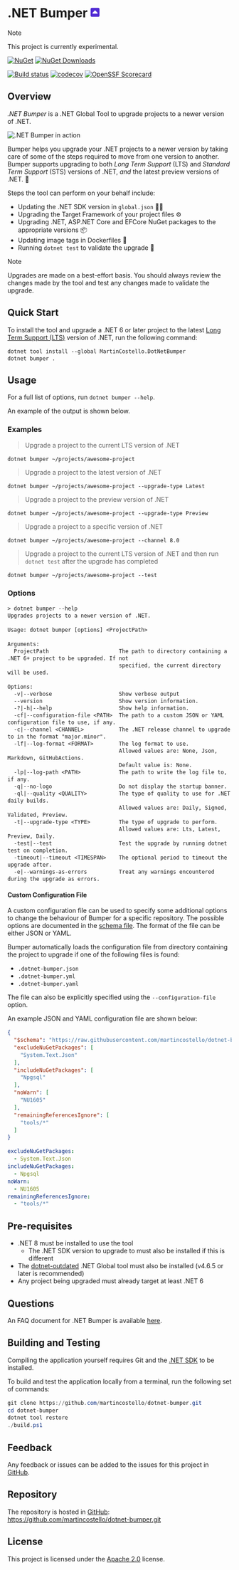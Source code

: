 
<!-- markdownlint-disable MD033 -->
<!-- markdownlint-disable MD045 -->
<h1>.NET Bumper <img src="logo.png" width="20" aria-hidden="true" /></h1>
<!-- markdownlint-enable MD033 -->
<!-- markdownlint-enable MD045 -->

> [!NOTE]
> This project is currently experimental.

[![NuGet][package-badge-version]][package-download]
[![NuGet Downloads][package-badge-downloads]][package-download]

[![Build status][build-badge]][build-status]
[![codecov][coverage-badge]][coverage-report]
[![OpenSSF Scorecard][scorecard-badge]][scorecard-report]

## Overview

_.NET Bumper_ is a .NET Global Tool to upgrade projects to a newer version of .NET.

![.NET Bumper in action][demo]

Bumper helps you upgrade your .NET projects to a newer version by taking
care of some of the steps required to move from one version to another. Bumper supports
upgrading to both _Long Term Support_ (LTS) and _Standard Term Support_ (STS) versions
of .NET, _and_ the latest preview versions of .NET. 🚀

Steps the tool can perform on your behalf include:

- Updating the .NET SDK version in `global.json` 🧑‍💻
- Upgrading the Target Framework of your project files ⚙️
- Upgrading .NET, ASP.NET Core and EFCore NuGet packages to the appropriate versions 📦
- Updating image tags in Dockerfiles 🐳
- Running `dotnet test` to validate the upgrade 🧪

> [!NOTE]
> Upgrades are made on a best-effort basis. You should always review the
> changes made by the tool and test any changes made to validate the upgrade.

## Quick Start

To install the tool and upgrade a .NET 6 or later project to the latest
[Long Term Support (LTS)][lts] version of .NET, run the following command:

```console
dotnet tool install --global MartinCostello.DotNetBumper
dotnet bumper .
```

## Usage

For a full list of options, run `dotnet bumper --help`.

An example of the output is shown below.

### Examples

> Upgrade a project to the current LTS version of .NET

```console
dotnet bumper ~/projects/awesome-project
```

> Upgrade a project to the latest version of .NET

```console
dotnet bumper ~/projects/awesome-project --upgrade-type Latest
```

> Upgrade a project to the preview version of .NET

```console
dotnet bumper ~/projects/awesome-project --upgrade-type Preview
```

> Upgrade a project to a specific version of .NET

```console
dotnet bumper ~/projects/awesome-project --channel 8.0
```

> Upgrade a project to the current LTS version of .NET and
> then run `dotnet test` after the upgrade has completed

```console
dotnet bumper ~/projects/awesome-project --test
```

### Options

```console
> dotnet bumper --help
Upgrades projects to a newer version of .NET.

Usage: dotnet bumper [options] <ProjectPath>

Arguments:
  ProjectPath                      The path to directory containing a .NET 6+ project to be upgraded. If not
                                   specified, the current directory will be used.

Options:
  -v|--verbose                     Show verbose output
  --version                        Show version information.
  -?|-h|--help                     Show help information.
  -cf|--configuration-file <PATH>  The path to a custom JSON or YAML configuration file to use, if any.
  -c|--channel <CHANNEL>           The .NET release channel to upgrade to in the format "major.minor".
  -lf|--log-format <FORMAT>        The log format to use.
                                   Allowed values are: None, Json, Markdown, GitHubActions.
                                   Default value is: None.
  -lp|--log-path <PATH>            The path to write the log file to, if any.
  -q|--no-logo                     Do not display the startup banner.
  -ql|--quality <QUALITY>          The type of quality to use for .NET daily builds.
                                   Allowed values are: Daily, Signed, Validated, Preview.
  -t|--upgrade-type <TYPE>         The type of upgrade to perform.
                                   Allowed values are: Lts, Latest, Preview, Daily.
  -test|--test                     Test the upgrade by running dotnet test on completion.
  -timeout|--timeout <TIMESPAN>    The optional period to timeout the upgrade after.
  -e|--warnings-as-errors          Treat any warnings encountered during the upgrade as errors.
```

#### Custom Configuration File

A custom configuration file can be used to specify some additional options to change
the behaviour of Bumper for a specific repository. The possible options are documented in
the [schema file][config-schema]. The format of the file can be either JSON or YAML.

Bumper automatically loads the configuration file from directory containing the project to
upgrade if one of the following files is found:

- `.dotnet-bumper.json`
- `.dotnet-bumper.yml`
- `.dotnet-bumper.yaml`

The file can also be explicitly specified using the `--configuration-file` option.

An example JSON and YAML configuration file are shown below:

```json
{
  "$schema": "https://raw.githubusercontent.com/martincostello/dotnet-bumper/main/dotnet-bumper-schema.json",
  "excludeNuGetPackages": [
    "System.Text.Json"
  ],
  "includeNuGetPackages": [
    "Npgsql"
  ],
  "noWarn": [
    "NU1605"
  ],
  "remainingReferencesIgnore": [
    "tools/*"
  ]
}
```

```yaml
excludeNuGetPackages:
  - System.Text.Json
includeNuGetPackages:
  - Npgsql
noWarn:
  - NU1605
remainingReferencesIgnore:
  - "tools/*"
```

## Pre-requisites

- .NET 8 must be installed to use the tool
  - The .NET SDK version to upgrade to must also be installed if this is different
- The [dotnet-outdated][dotnet-outdated] .NET Global tool must also be installed (v4.6.5 or later is recommended)
- Any project being upgraded must already target at least .NET 6

## Questions

An FAQ document for .NET Bumper is available [here](./docs/faq.md).

## Building and Testing

Compiling the application yourself requires Git and the [.NET SDK][dotnet-sdk] to be installed.

To build and test the application locally from a terminal, run the following set of commands:

```powershell
git clone https://github.com/martincostello/dotnet-bumper.git
cd dotnet-bumper
dotnet tool restore
./build.ps1
```

## Feedback

Any feedback or issues can be added to the issues for this project in [GitHub][issues].

## Repository

The repository is hosted in [GitHub][repo]: <https://github.com/martincostello/dotnet-bumper.git>

## License

This project is licensed under the [Apache 2.0][license] license.

[build-badge]: https://github.com/martincostello/dotnet-bumper/actions/workflows/build.yml/badge.svg?branch=main&event=push
[build-status]: https://github.com/martincostello/dotnet-bumper/actions?query=workflow%3Abuild+branch%3Amain+event%3Apush "Continuous Integration for this project"
[config-schema]: ./dotnet-bumper-schema.json "Configuration schema for the .NET Bumper tool"
[coverage-badge]: https://codecov.io/gh/martincostello/dotnet-bumper/branch/main/graph/badge.svg
[coverage-report]: https://codecov.io/gh/martincostello/dotnet-bumper "Code coverage report for this project"
[demo]: ./docs/demo.gif "A demonstration of the .NET Bumper tool"
[dotnet-outdated]: https://github.com/dotnet-outdated/dotnet-outdated "dotnet-outdated"
[dotnet-sdk]: https://dotnet.microsoft.com/download "Download the .NET SDK"
[issues]: https://github.com/martincostello/dotnet-bumper/issues "Issues for this project on GitHub.com"
[license]: https://www.apache.org/licenses/LICENSE-2.0.txt "The Apache 2.0 license"
[lts]: https://dotnet.microsoft.com/en-us/platform/support/policy/dotnet-core ".NET and .NET Core Support Policy"
[package-badge-downloads]: https://img.shields.io/nuget/dt/MartinCostello.DotNetBumper?logo=nuget&label=Downloads&color=blue
[package-badge-version]: https://img.shields.io/nuget/v/MartinCostello.DotNetBumper?logo=nuget&label=Latest&color=blue
[package-download]: https://www.nuget.org/packages/MartinCostello.DotNetBumper "Download dotnet-bumper from NuGet"
[repo]: https://github.com/martincostello/dotnet-bumper "This project on GitHub.com"
[scorecard-badge]: https://api.securityscorecards.dev/projects/github.com/martincostello/dotnet-bumper/badge
[scorecard-report]: https://securityscorecards.dev/viewer/?uri=github.com/martincostello/dotnet-bumper "OpenSSF Scorecard for this project"
